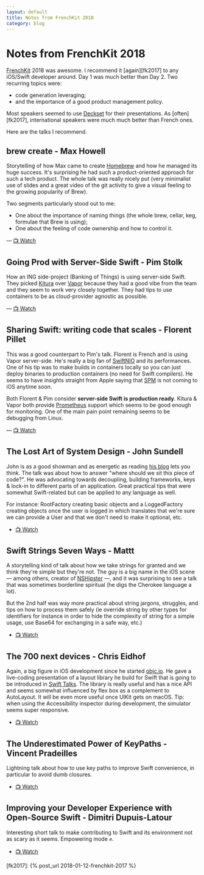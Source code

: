 ```yaml
---
layout: default
title: Notes from FrenchKit 2018
category: blog
---
```


# Notes from FrenchKit 2018

[FrenchKit](http://frenchkit.fr) 2018 was awesome. I recommend it
[again][fk2017] to any iOS/Swift developer around. Day 1 was much better than
Day 2. Two recurring topics were:

* code generation leveraging;
* and the importance of a good product management policy.

Most speakers seemed to use [Deckset](https://www.deckset.com) for their
presentations. As [often][fk2017], international speakers were much much better
than French ones.

Here are the talks I recommend.

## brew create - Max Howell

Storytelling of how Max came to create [Homebrew](https://brew.sh) and how he managed its huge
success. It's surprising he had such a product-oriented approach for such a tech
product. The whole talk was really nicely put (very minimalist use of slides and
a great video of the git activity to give a visual feeling to the growing
popularity of Brew).

Two segments particularly stood out to me:

* One about the importance of naming things (the whole brew, cellar, keg, formulae that Brew is
using);
* One about the feeling of code ownership and how to control it.

— [📺 Watch](https://youtu.be/WMMPRS58n-o)

## Going Prod with Server-Side Swift - Pim Stolk

How an ING side-project (Banking of Things) is using server-side Swift. They
picked [Kitura](https://www.kitura.io) over [Vapor](https://vapor.codes) because
they had a good vibe from the team and they seem to work very closely together.
They had tips to use containers to be as cloud-provider agnostic as possible.

— [📺 Watch](https://youtu.be/tRakjsKwdg4)

## Sharing Swift: writing code that scales - Florent Pillet

This was a good counterpart to Pim's talk. Florent is French and is using Vapor
server-side. He's really a big fan of
[SwiftNIO](https://github.com/apple/swift-nio) and its performances. One of his
tip was to make builds in containers locally so you can just deploy binaries to
production containers (no need for Swift compilers). He seems to have insights
straight from Apple saying that [SPM](https://swift.org/package-manager/) is not
coming to iOS anytime soon.

Both Florent & Pim consider **server-side Swift is production ready**. Kitura &
Vapor both provide [Prometheus](https://prometheus.io) support which seems to be
good enough for monitoring. One of the main pain point remaining seems to be
debugging from Linux.

— [📺 Watch](https://youtu.be/1G63BKeNfjA)

## The Lost Art of System Design - John Sundell

John is as a good showman and as energetic as reading [his
blog](https://www.swiftbysundell.com) lets you think. The talk was about how to
answer "where should we sit this piece of code?". He was advocating towards
decoupling, building frameworks, keys & lock-in to different parts of an
application. Great practical tips that were somewhat Swift-related but can be
applied to any language as well.

For instance: RootFactory creating basic objects and a LoggedFactory creating
objects once the user is logged in which translates that we're sure we can
provide a User and that we don't need to make it optional, etc.  

- [📺 Watch](https://youtu.be/bAokeFxW2fo)

## Swift Strings Seven Ways - Mattt

A storytelling kind of talk about how we take strings for granted and we think
they're simple but they're not. The guy is a big name in the iOS scene — among
others, creator of [NSHipster](https://nshipster.com) —, and it was surprising
to see a talk that was sometimes borderline spiritual (he digs the Cherokee
language a lot).

But the 2nd half was way more practical about string jargons, struggles, and
tips on how to process them safely (ie override string by other types for
identifiers for instance in order to hide the complexity of string for a simple
usage, use Base64 for exchanging in a safe way, etc.)

- [📺 Watch](https://youtu.be/linHwUqeagU)

## The 700 next devices - Chris Eidhof

Again, a big figure in iOS development since he started
[objc.io](https://www.objc.io). He gave a live-coding presentation of a layout
library he build for Swift that is going to be introduced in [Swift
Talks](https://talk.objc.io). The library is really useful and has a nice API
and seems somewhat influenced by flex box as a complement to AutoLayout. It will
be even more useful once UIKit gets on macOS. Tip: when using the Accessibility
inspector during development, the simulator seems super responsive.

- [📺 Watch](https://youtu.be/OLDHgg0uh6A)

## The Underestimated Power of KeyPaths - Vincent Pradeilles

Lightning talk about how to use key paths to improve Swift convenience, in
particular to avoid dumb closures.

- [📺 Watch](https://youtu.be/jpAT5DoSUgw)

## Improving your Developer Experience with Open-Source Swift - Dimitri Dupuis-Latour

Interesting short talk to make contributing to Swift and its environment not as
scary as it seems. Empowering mode ✊.

- [📺 Watch](https://youtu.be/olS5w9fBxog)

[fk2017]: {% post_url 2018-01-12-frenchkit-2017 %}
